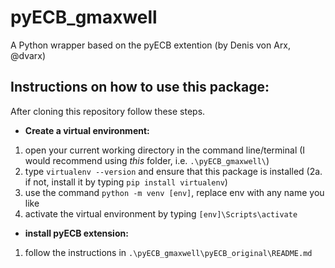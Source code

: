 # pyECB_gmaxwell
A Python wrapper based on the pyECB extention (by Denis von Arx, @dvarx)

## Instructions on how to use this package:
After cloning this repository follow these steps.
* **Create a virtual environment:**
1. open your current working directory in the command line/terminal (I would recommend using _this_ folder, i.e. `.\pyECB_gmaxwell\`)
2. type `virtualenv --version` and ensure that this package is installed
  (2a. if not, install it by typing `pip install virtualenv`)
3. use the command `python -m venv [env]`, replace env with any name you like
4. activate the virtual environment by typing `[env]\Scripts\activate`

* **install pyECB extension:**
1. follow the instructions in `.\pyECB_gmaxwell\pyECB_original\README.md`
